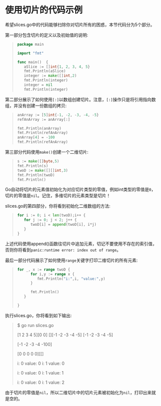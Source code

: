 # **使用切片的代码示例**

希望slices.go中的代码能够扫除你对切片所有的困惑，本节代码分为5个部分。

第一部分包含切片的定义以及初始值的说明:

> ```go
> package main
> 
> import "fmt"
> 
> func main()  {
>    aSlice := []int{1, 2, 3, 4, 5}
>    fmt.Println(aSlice)
>    integer := make([]int,2)
>    fmt.Println(integer)
>    integer = nil
>    fmt.Println(integer)
> ```

第二部分展示了如何使用`[:]`以数组创建切片。注意，`[:]`操作只是将引用指向数组，并没有创建一份数组的拷贝:

> ```go
> anArray := [5]int{-1, -2, -3, -4, -5}
> refAnArray := anArray[:]
> 
> fmt.Println(anArray)
> fmt.Println(refAnArray)
> anArray[4] = -100
> fmt.Println(refAnArray)
> ```

第三部分代码使用`make()`创建一个二维切片:

> ```go
> s := make([]byte,5)
> fmt.Println(s)
> twoD := make([][]int,3)
> fmt.Println(twoD)
> fmt.Println()
> ```

Go自动将切片的元素值初始化为对应切片类型的零值，例如int类型的零值是`0`，切片的零值是`nil`。记住，多维切片的元素类型是切片！

slices.go的第四部分，你将看到初始化二维数组的方法:

> ```go
> for i := 0; i < len(twoD);i++ {
>    for j := 0; j < 2; j++ {
>       twoD[i] = append(twoD[i], i*j)
>    }
> }
> ```

上述代码使用append()函数往切片中追加元素，切记不要使用不存在的索引值，否则你将看到`panic:runtime error: index out of range`。

最后一部分代码展示了如何使用`range`关键字打印二维切片的所有元素:

> ```go
> for _, x := range twoD {
>       for i,y := range x {
>          fmt.Println("i:",i, "value:",y)
>       }
> 
>       fmt.Println()
>    }
> 
> }
> ```

执行slices.go，你将看到如下输出:

> $ go run slices.go
>
> [1 2 3 4 5][0 0]
> [][-1 -2 -3 -4 -5]
> [-1 -2 -3 -4 -5]
>
> [-1 -2 -3 -4 -100]
>
> [0 0 0 0 0][[] 
>
> i: 0 value: 0
> i: 1 value: 0
>
> i: 0 value: 0
> i: 1 value: 1
>
> i: 0 value: 0
> i: 1 value: 2

由于切片的零值是`nil`，所以二维切片中的切片元素被初始化为`nil`，打印出来就是空的。
